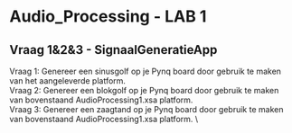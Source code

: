 # Audio_Processing - LAB 1
## Vraag 1&2&3 - SignaalGeneratieApp
Vraag 1: Genereer een sinusgolf op je Pynq board door gebruik te maken van het aangeleverde platform. \
Vraag 2: Genereer een blokgolf op je Pynq board door gebruik te maken van bovenstaand AudioProcessing1.xsa platform. \
Vraag 3: Genereer een zaagtand op je Pynq board door gebruik te maken van bovenstaand AudioProcessing1.xsa platform. \